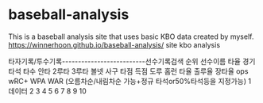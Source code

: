 # baseball-analysis
 This is a baseball analysis site that uses basic KBO data created by myself.
https://winnerhoon.github.io/baseball-analysis/
site
kbo analysis

타자기록/투수기록--------------------------선수기록검색
순위 선수이름 타율 경기 타석 타수 안타 2루타 3루타 볼넷 사구 타점 득점 도루 홈런 타율 출루율 장타율 ops wRC+ WPA WAR (오름차순/내림차순 가능+정규 타석or50%타석등을 지정가능) 
 1     데이터
 2
 3
 4
 5
 6
 7
 8
 9
 10
